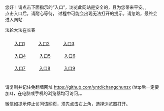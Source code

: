 您好！请点击下面指示的“入口”，浏览此网站是安全的，且为您带来平安。。 <br/>
点击入口后，请耐心等待， 过程中可能会出现无法打开的提示，请忽略，最终会进入网站. </br>

法轮大法在长春<br/>
<div style="padding:10px"><a style="margin:20px" target="_blank" href="https://d37me2vvb7wbx8.cloudfront.net/2Qpsp?sxenbs" id="ccLink1" rel="nofollow">入口1</a> <a target="_blank" style="margin:20px" href="https://d1vhiuodq5omd0.cloudfront.net/2Qpsp?zxxgbfuc" id="ccLink2" rel="nofollow">入口2</a> <a style="margin:20px" target="_blank" href="https://d114ubyc59v7os.cloudfront.net/2Qpsp?vsiojga" id="ccLink3" rel="nofollow">入口3</a></div>

<div style="padding:10px" ><a style="margin:20px" target="_blank" href="https://d37me2vvb7wbx8.cloudfront.net/2Qpsp?sxenbs" id="ccLink4" rel="nofollow">入口4</a> <a style="margin:20px" href="https://d1vhiuodq5omd0.cloudfront.net/2Qpsp?zxxgbfuc" target="_blank" id="ccLink5" rel="nofollow">入口5</a> <a style="margin:20px" href="https://d114ubyc59v7os.cloudfront.net/2Qpsp?vsiojga" target="_blank" id="ccLink6" rel="nofollow">入口6</a></div>

<div style="padding:10px"><a style="margin:20px" target="_blank" href="https://d37me2vvb7wbx8.cloudfront.net/2Qpsp?sxenbs" id="ccLink7" rel="nofollow">入口7</a> <a style="margin:20px" href="https://d1vhiuodq5omd0.cloudfront.net/2Qpsp?zxxgbfuc" target="_blank" id="ccLink8" rel="nofollow">入口8</a> <a style="margin:20px" target="_blank" href="https://d114ubyc59v7os.cloudfront.net/2Qpsp?vsiojga" id="ccLink9" rel="nofollow">入口9</a></div>

<br/>



请复制并记住免翻墙网址 https://github.com/yntd/changchunzx (http后一定要加s)，在电脑或手机的浏览器均可访问。。<br/>

微信如提示停止访问该网页，须先点击右上角，选择浏览器打开。
